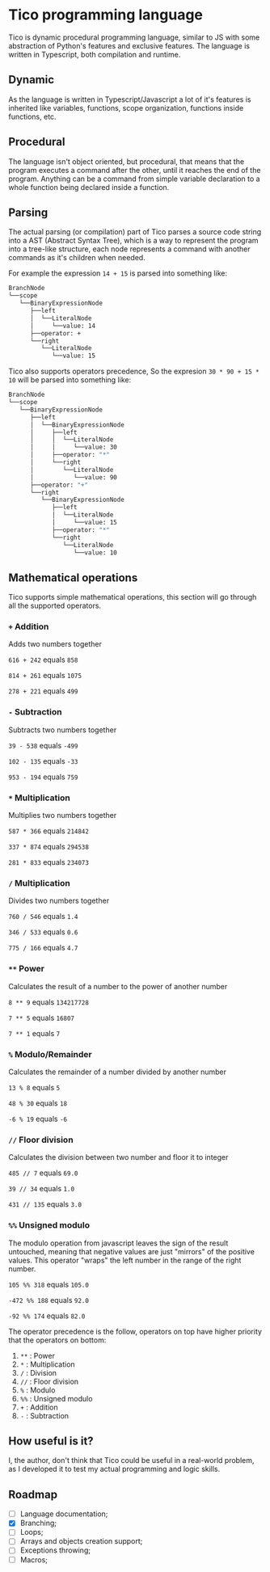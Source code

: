 # Tico programming language

Tico is dynamic procedural programming language, similar to JS with some abstraction of Python's features and exclusive features.
The language is written in Typescript, both compilation and runtime.

## Dynamic

As the language is written in Typescript/Javascript a lot of it's features is inherited like variables, functions, scope organization, functions inside functions, etc.

## Procedural

The language isn't object oriented, but procedural, that means that the program executes a command after the other, until it reaches the end of the program. Anything can be a command from simple variable declaration to a whole function being declared inside a function.

## Parsing

The actual parsing (or compilation) part of Tico parses a source code string into a AST (Abstract Syntax Tree), which is a way to represent the program into a tree-like structure, each node represents a command with another commands as it's children when needed.

For example the expression `14 + 15` is parsed into something like:

```bash
BranchNode
└──scope
   └──BinaryExpressionNode
      ├──left
      │  └──LiteralNode
      │     └──value: 14
      ├──operator: +
      └──right
         └──LiteralNode
            └──value: 15
```

Tico also supports operators precedence, So the expresion `30 * 90 + 15 * 10` will be parsed into something like:

```bash
BranchNode
└──scope
   └──BinaryExpressionNode
      ├──left
      │  └──BinaryExpressionNode
      │     ├──left
      │     │  └──LiteralNode
      │     │     └──value: 30
      │     ├──operator: "*"
      │     └──right
      │        └──LiteralNode
      │           └──value: 90
      ├──operator: "+"
      └──right
         └──BinaryExpressionNode
            ├──left
            │  └──LiteralNode
            │     └──value: 15
            ├──operator: "*"
            └──right
               └──LiteralNode
                  └──value: 10
```

## Mathematical operations

Tico supports simple mathematical operations, this section will go through all the supported operators.

### `+` Addition

Adds two numbers together

`616 + 242` equals `858`

`814 + 261` equals `1075`

`278 + 221` equals `499`

### `-` Subtraction

Subtracts two numbers together

`39 - 538` equals `-499`

`102 - 135` equals `-33`

`953 - 194` equals `759`

### `*` Multiplication

Multiplies two numbers together

`587 * 366` equals `214842`

`337 * 874` equals `294538`

`281 * 833` equals `234073`

### `/` Multiplication

Divides two numbers together

`760 / 546` equals `1.4`

`346 / 533` equals `0.6`

`775 / 166` equals `4.7`

### `**` Power

Calculates the result of a number to the power of another number

`8 ** 9` equals `134217728`

`7 ** 5` equals `16807`

`7 ** 1` equals `7`

### `%` Modulo/Remainder

Calculates the remainder of a number divided by another number

`13 % 8` equals `5`

`48 % 30` equals `18`

`-6 % 19` equals `-6`

### `//` Floor division

Calculates the division between two number and floor it to integer

`485 // 7` equals `69.0`

`39 // 34` equals `1.0`

`431 // 135` equals `3.0`

### `%%` Unsigned modulo

The modulo operation from javascript leaves the sign of the result untouched, meaning that negative values are just "mirrors" of the positive values.
This operator "wraps" the left number in the range of the right number.

`105 %% 318` equals `105.0`

`-472 %% 188` equals `92.0`

`-92 %% 174` equals `82.0`

The operator precedence is the follow, operators on top have higher priority that the operators on bottom:

1. `**` : Power
2. `*` : Multiplication
3. `/` : Division
4. `//` : Floor division
5. `%` : Modulo
6. `%%` : Unsigned modulo
7. `+` : Addition
8. `-` : Subtraction

## How useful is it?

I, the author, don't think that Tico could be useful in a real-world problem, as I developed it to test my actual programming and logic skills.

## Roadmap

- [ ] Language documentation;
- [x] Branching;
- [ ] Loops;
- [ ] Arrays and objects creation support;
- [ ] Exceptions throwing;
- [ ] Macros;
